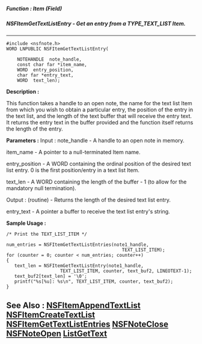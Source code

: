 ##### Function : Item (Field)
##### NSFItemGetTextListEntry - Get an entry from a TYPE_TEXT_LIST Item.
---
```
#include <nsfnote.h>
WORD LNPUBLIC NSFItemGetTextListEntry(

	NOTEHANDLE  note_handle,
	const char far *item_name,
	WORD  entry_position,
	char far *entry_text,
	WORD  text_len);
```
**Description :**

This function takes a handle to an open note, the name for the text list Item 
from which you wish to obtain a particular entry, the position of the entry in 
the text list, and the length of the text buffer that will receive the entry 
text.  It returns the entry text in the buffer provided and  the function 
itself returns the length of the entry.

**Parameters :**
Input :
note_handle  -  A handle to an open note in memory.

item_name  -  A pointer to a null-terminated Item name.  

entry_position  -  A WORD containing the ordinal position of the desired text list entry.  0 is the first position/entry in a text list Item.

text_len  -  A WORD containing the length of the buffer - 1 (to allow for the mandatory null termination).

Output :
(routine)  -  Returns the length of the desired text list entry.


entry_text  -  A pointer a buffer to receive the text list entry's string.


**Sample Usage :**
```
/* Print the TEXT_LIST_ITEM */

num_entries = NSFItemGetTextListEntries(note1_handle,
                                           TEXT_LIST_ITEM);
for (counter = 0; counter < num_entries; counter++)
{
   text_len = NSFItemGetTextListEntry(note1_handle,
                    TEXT_LIST_ITEM, counter, text_buf2, LINEOTEXT-1);
   text_buf2[text_len] = '\0';
   printf("%s[%u]: %s\n", TEXT_LIST_ITEM, counter, text_buf2);
}
```
**See Also :**
[NSFItemAppendTextList](/domino-c-api-docs/reference/Func/NSFItemAppendTextList)
[NSFItemCreateTextList](/domino-c-api-docs/reference/Func/NSFItemCreateTextList)
[NSFItemGetTextListEntries](/domino-c-api-docs/reference/Func/NSFItemGetTextListEntries)
[NSFNoteClose](/domino-c-api-docs/reference/Func/NSFNoteClose)
[NSFNoteOpen](/domino-c-api-docs/reference/Func/NSFNoteOpen)
[ListGetText](/domino-c-api-docs/reference/Func/ListGetText)
---
